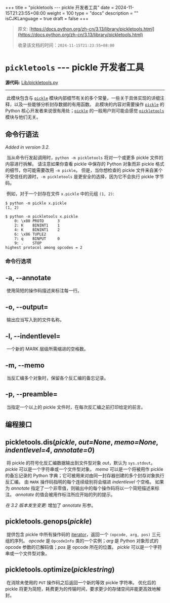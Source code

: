 +++
title = "pickletools --- pickle 开发者工具"
date = 2024-11-15T21:23:55+08:00
weight = 100
type = "docs"
description = ""
isCJKLanguage = true
draft = false
+++

> 原文: [https://docs.python.org/zh-cn/3.13/library/pickletools.html](https://docs.python.org/zh-cn/3.13/library/pickletools.html)
>
> 收录该文档的时间：`2024-11-15T21:23:55+08:00`

# `pickletools` --- pickle 开发者工具

**源代码:** [Lib/pickletools.py](https://github.com/python/cpython/tree/3.13/Lib/pickletools.py)

------

​	此模块包含与 [`pickle`](https://docs.python.org/zh-cn/3.13/library/pickle.html#module-pickle) 模块内部细节有关的多个常量，一些关于具体实现的详细注释，以及一些能够分析封存数据的有用函数。 此模块的内容对需要操作 [`pickle`](https://docs.python.org/zh-cn/3.13/library/pickle.html#module-pickle) 的 Python 核心开发者来说很有用处；[`pickle`](https://docs.python.org/zh-cn/3.13/library/pickle.html#module-pickle) 的一般用户则可能会感觉 [`pickletools`](https://docs.python.org/zh-cn/3.13/library/pickletools.html#module-pickletools) 模块与他们无关。



## 命令行语法

*Added in version 3.2.*

​	当从命令行发起调用时，`python -m pickletools` 将对一个或更多 pickle 文件的内容进行拆解。 请注意如果你查看 pickle 中保存的 Python 对象而非 pickle 格式的细节，你可能需要改用 `-m pickle`。 但是，当你想检查的 pickle 文件来自某个不受信任的源时，`-m pickletools` 是更安全的选择，因为它不会执行 pickle 字节码。

​	例如，对于一个封存在文件 `x.pickle` 中的元组 `(1, 2)`:

```
$ python -m pickle x.pickle
(1, 2)

$ python -m pickletools x.pickle
    0: \x80 PROTO      3
    2: K    BININT1    1
    4: K    BININT1    2
    6: \x86 TUPLE2
    7: q    BINPUT     0
    9: .    STOP
highest protocol among opcodes = 2
```

### 命令行选项

## **-a**, **--annotate**

​	使用简短的操作码描述来标注每一行。

## **-o**, **--output**=<file>

​	输出应当写入到的文件名称。

## **-l**, **--indentlevel**=<num>

​	一个新的 MARK 层级所需缩进的空格数。

## **-m**, **--memo**

​	当反汇编多个对象时，保留各个反汇编的备忘记录。

## **-p**, **--preamble**=<preamble>

​	当指定一个以上的 pickle 文件时，在每次反汇编之前打印给定的前言。

## 编程接口

## pickletools.**dis**(*pickle*, *out=None*, *memo=None*, *indentlevel=4*, *annotate=0*)

​	将 pickle 的符号化反汇编数据输出到文件型对象 *out*，默认为 `sys.stdout`。 *pickle* 可以是一个字符串或一个文件型对象。 *memo* 可以是一个将被用作 pickle 的备忘记录的 Python 字典；它可被用来对由同一封存器创建的多个封存对象执行反汇编。 由 `MARK` 操作码指明的每个连续级别将会缩进 *indentlevel* 个空格。 如果为 *annotate* 指定了一个非零值，则输出中的每个操作码将以一个简短描述来标注。 *annotate* 的值会被用作标注所应开始的列的提示。

*在 3.2 版本发生变更:* 增加了 *annotate* 形参。

## pickletools.**genops**(*pickle*)

​	提供包含 pickle 中所有操作码的 [iterator](https://docs.python.org/zh-cn/3.13/glossary.html#term-iterator)，返回一个 `(opcode, arg, pos)` 三元组的序列。 *opcode* 是 `OpcodeInfo` 类的一个实例；*arg* 是 Python 对象形式的 opcode 参数的已解码值；*pos* 是 opcode 所在的位置。 *pickle* 可以是一个字符串或一个文件型对象。

## pickletools.**optimize**(*picklestring*)

​	在消除未使用的 `PUT` 操作码之后返回一个新的等效 pickle 字符串。 优化后的 pickle 将更为简短，耗费更为的传输时间，要求更少的存储空间并能更高效地解封。
